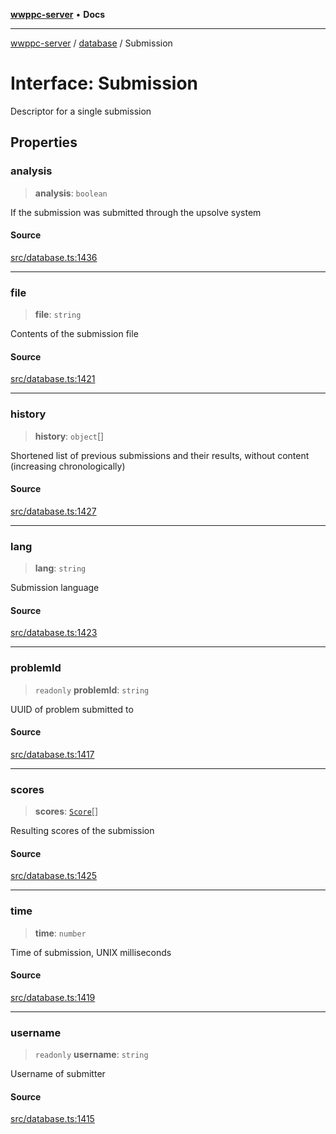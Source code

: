 [**wwppc-server**](../../README.md) • **Docs**

***

[wwppc-server](../../modules.md) / [database](../README.md) / Submission

# Interface: Submission

Descriptor for a single submission

## Properties

### analysis

> **analysis**: `boolean`

If the submission was submitted through the upsolve system

#### Source

[src/database.ts:1436](https://github.com/WWPPC/WWPPC-server/blob/7d555ed708ef67895244cc584473d7c0aa4c1395/src/database.ts#L1436)

***

### file

> **file**: `string`

Contents of the submission file

#### Source

[src/database.ts:1421](https://github.com/WWPPC/WWPPC-server/blob/7d555ed708ef67895244cc584473d7c0aa4c1395/src/database.ts#L1421)

***

### history

> **history**: `object`[]

Shortened list of previous submissions and their results, without content (increasing chronologically)

#### Source

[src/database.ts:1427](https://github.com/WWPPC/WWPPC-server/blob/7d555ed708ef67895244cc584473d7c0aa4c1395/src/database.ts#L1427)

***

### lang

> **lang**: `string`

Submission language

#### Source

[src/database.ts:1423](https://github.com/WWPPC/WWPPC-server/blob/7d555ed708ef67895244cc584473d7c0aa4c1395/src/database.ts#L1423)

***

### problemId

> `readonly` **problemId**: `string`

UUID of problem submitted to

#### Source

[src/database.ts:1417](https://github.com/WWPPC/WWPPC-server/blob/7d555ed708ef67895244cc584473d7c0aa4c1395/src/database.ts#L1417)

***

### scores

> **scores**: [`Score`](Score.md)[]

Resulting scores of the submission

#### Source

[src/database.ts:1425](https://github.com/WWPPC/WWPPC-server/blob/7d555ed708ef67895244cc584473d7c0aa4c1395/src/database.ts#L1425)

***

### time

> **time**: `number`

Time of submission, UNIX milliseconds

#### Source

[src/database.ts:1419](https://github.com/WWPPC/WWPPC-server/blob/7d555ed708ef67895244cc584473d7c0aa4c1395/src/database.ts#L1419)

***

### username

> `readonly` **username**: `string`

Username of submitter

#### Source

[src/database.ts:1415](https://github.com/WWPPC/WWPPC-server/blob/7d555ed708ef67895244cc584473d7c0aa4c1395/src/database.ts#L1415)
